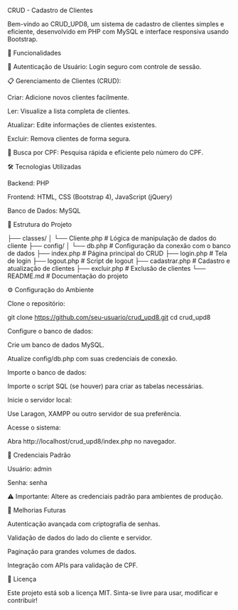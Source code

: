 CRUD - Cadastro de Clientes

Bem-vindo ao CRUD_UPD8, um sistema de cadastro de clientes simples e eficiente, desenvolvido em PHP com MySQL e interface responsiva usando Bootstrap.

🚀 Funcionalidades

🔐 Autenticação de Usuário: Login seguro com controle de sessão.

📋 Gerenciamento de Clientes (CRUD):

Criar: Adicione novos clientes facilmente.

Ler: Visualize a lista completa de clientes.

Atualizar: Edite informações de clientes existentes.

Excluir: Remova clientes de forma segura.

🔎 Busca por CPF: Pesquisa rápida e eficiente pelo número do CPF.

🛠️ Tecnologias Utilizadas

Backend: PHP

Frontend: HTML, CSS (Bootstrap 4), JavaScript (jQuery)

Banco de Dados: MySQL

📂 Estrutura do Projeto

├── classes/
│   └── Cliente.php         # Lógica de manipulação de dados do cliente
├── config/
│   └── db.php              # Configuração da conexão com o banco de dados
├── index.php               # Página principal do CRUD
├── login.php               # Tela de login
├── logout.php              # Script de logout
├── cadastrar.php           # Cadastro e atualização de clientes
├── excluir.php             # Exclusão de clientes
└── README.md               # Documentação do projeto

⚙️ Configuração do Ambiente

Clone o repositório:

git clone https://github.com/seu-usuario/crud_upd8.git
cd crud_upd8

Configure o banco de dados:

Crie um banco de dados MySQL.

Atualize config/db.php com suas credenciais de conexão.

Importe o banco de dados:

Importe o script SQL (se houver) para criar as tabelas necessárias.

Inicie o servidor local:

Use Laragon, XAMPP ou outro servidor de sua preferência.

Acesse o sistema:

Abra http://localhost/crud_upd8/index.php no navegador.

🔑 Credenciais Padrão

Usuário: admin

Senha: senha

⚠️ Importante: Altere as credenciais padrão para ambientes de produção.

🚧 Melhorias Futuras

Autenticação avançada com criptografia de senhas.

Validação de dados do lado do cliente e servidor.

Paginação para grandes volumes de dados.

Integração com APIs para validação de CPF.

📄 Licença

Este projeto está sob a licença MIT. Sinta-se livre para usar, modificar e contribuir!

